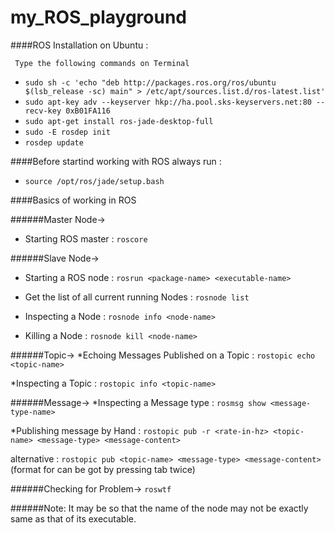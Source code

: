 # my_ROS_playground

####ROS Installation on Ubuntu :

     Type the following commands on Terminal 

* `sudo sh -c 'echo "deb http://packages.ros.org/ros/ubuntu $(lsb_release -sc) main" > /etc/apt/sources.list.d/ros-latest.list'`
* `sudo apt-key adv --keyserver hkp://ha.pool.sks-keyservers.net:80 --recv-key 0xB01FA116`
* `sudo apt-get install ros-jade-desktop-full`
* `sudo -E rosdep init`
* `rosdep update`

####Before startind working with ROS always run :

* `source /opt/ros/jade/setup.bash`

####Basics of working in ROS 

######Master Node->
* Starting ROS master :
`roscore`

######Slave Node->
* Starting a ROS node :
`rosrun <package-name> <executable-name>`

* Get the list of all current running Nodes :
`rosnode list`

* Inspecting a Node :
`rosnode info <node-name>`

* Killing a Node : 
`rosnode kill <node-name>`

######Topic->
*Echoing Messages Published on a Topic :
`rostopic echo <topic-name>`

*Inspecting a Topic :
`rostopic info <topic-name>`

######Message->
*Inspecting a Message type :
`rosmsg show <message-type-name>`

*Publishing message by Hand :
`rostopic pub -r <rate-in-hz> <topic-name> <message-type> <message-content>`

alternative : 
`rostopic pub <topic-name> <message-type> <message-content>`
(format for <message-content> can be got by pressing tab twice)

######Checking for Problem->
`roswtf`

######Note: It may be so that the name of the node may not be exactly same as that of its executable.
